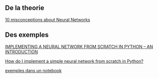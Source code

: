 ## De la theorie
[10 misconceptions about Neural Networks](http://www.turingfinance.com/misconceptions-about-neural-networks/)

## Des exemples

[IMPLEMENTING A NEURAL NETWORK FROM SCRATCH IN PYTHON – AN INTRODUCTION](http://www.wildml.com/2015/09/implementing-a-neural-network-from-scratch/)

[How do I implement a simple neural network from scratch in Python?](https://www.quora.com/How-do-I-implement-a-simple-neural-network-from-scratch-in-Python)

[exemples dans un notebook](https://github.com/dennybritz/nn-from-scratch)
